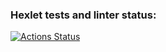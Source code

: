 ### Hexlet tests and linter status:
[![Actions Status](https://github.com/susorovpp/frontend-project-46/workflows/hexlet-check/badge.svg)](https://github.com/susorovpp/frontend-project-46/actions)